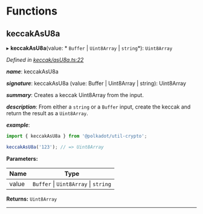 

# Functions

<a id="keccakasu8a"></a>

##  keccakAsU8a

▸ **keccakAsU8a**(value: * `Buffer` &#124; `Uint8Array` &#124; `string`*): `Uint8Array`

*Defined in [keccak/asU8a.ts:22](https://github.com/polkadot-js/common/blob/0c8547d/packages/util-crypto/src/keccak/asU8a.ts#L22)*

*__name__*: keccakAsU8a

*__signature__*: keccakAsU8a (value: Buffer | Uint8Array | string): Uint8Array

*__summary__*: Creates a keccak Uint8Array from the input.

*__description__*: From either a `string` or a `Buffer` input, create the keccak and return the result as a `Uint8Array`.

*__example__*:   

```javascript
import { keccakAsU8a } from '@polkadot/util-crypto';

keccakAsU8a('123'); // => Uint8Array
```

**Parameters:**

| Name | Type |
| ------ | ------ |
| value |  `Buffer` &#124; `Uint8Array` &#124; `string`|

**Returns:** `Uint8Array`

___

